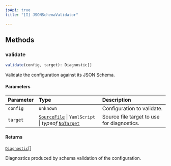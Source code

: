 ```yaml
---
jsApi: true
title: "[I] JSONSchemaValidator"

---
```

## Methods

### validate

```ts
validate(config, target): Diagnostic[]
```

Validate the configuration against its JSON Schema.

#### Parameters

| Parameter | Type | Description |
| :------ | :------ | :------ |
| `config` | `unknown` | Configuration to validate. |
| `target` | [`SourceFile`](Interface.SourceFile.md) \| `YamlScript` \| *typeof* [`NoTarget`](Variable.NoTarget.md) | Source file target to use for diagnostics. |

#### Returns

[`Diagnostic`](Interface.Diagnostic.md)[]

Diagnostics produced by schema validation of the configuration.
